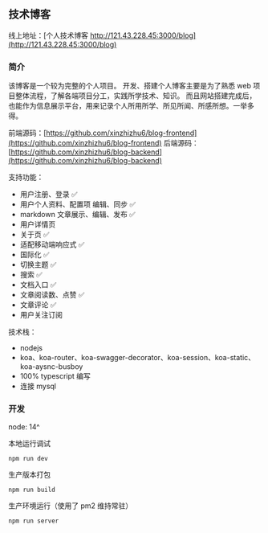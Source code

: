 ## 技术博客

线上地址：[个人技术博客 http://121.43.228.45:3000/blog](http://121.43.228.45:3000/blog)

### 简介

该博客是一个较为完整的个人项目。
开发、搭建个人博客主要是为了熟悉 web 项目整体流程，了解各端项目分工，实践所学技术、知识。
而且网站搭建完成后，也能作为信息展示平台，用来记录个人所用所学、所见所闻、所感所想。一举多得。

前端源码：[https://github.com/xinzhizhu6/blog-frontend](https://github.com/xinzhizhu6/blog-frontend)
后端源码：[https://github.com/xinzhizhu6/blog-backend](https://github.com/xinzhizhu6/blog-backend)

支持功能：

- 用户注册、登录 ✅
- 用户个人资料、配置项 编辑、同步 ✅
- markdown 文章展示、编辑、发布 ✅
- 用户详情页
- 关于页 ✅
- 适配移动端响应式 ✅
- 国际化 ✅
- 切换主题 ✅
- 搜索 ✅
- 文档入口 ✅
- 文章阅读数、点赞 ✅
- 文章评论 ✅
- 用户关注订阅

技术栈：

- nodejs
- koa、koa-router、koa-swagger-decorator、koa-session、koa-static、koa-aysnc-busboy
- 100% typescript 编写
- 连接 mysql

### 开发

node: 14^

本地运行调试

```shell
npm run dev
```

生产版本打包

```shell
npm run build
```

生产环境运行（使用了 pm2 维持常驻）

```shell
npm run server
```
